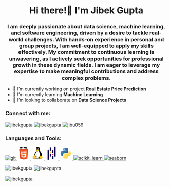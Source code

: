 <h1 align="center">Hi there!👋 I'm Jibek Gupta</h1>
<h3 align="center">I am deeply passionate about data science, machine learning, and software engineering, driven by a desire to tackle real-world challenges. With hands-on experience in personal and group projects, I am well-equipped to apply my skills effectively. My commitment to continuous learning is unwavering, as I actively seek opportunities for professional growth in these dynamic fields. I am eager to leverage my expertise to make meaningful contributions and address complex problems.</h3>



- 🌱 I’m currently working on project **Real Estate Price Prediction**
- 🌱 I’m currently learning **Machine Learning**
- 👯 I’m looking to collaborate on **Data Science Projects**

<h3 align="left">Connect with me:</h3>
<p align="left">
<a href="https://linkedin.com/in/jibekgupta" target="blank"><img align="center" src="https://raw.githubusercontent.com/jibekgupta/github-profile-readme-generator/master/src/images/icons/Social/linked-in-alt.svg" alt="jibekgupta" height="30" width="40" /></a>
<a href="https://kaggle.com/jibekgupta" target="blank"><img align="center" src="https://raw.githubusercontent.com/jibekgupta/github-profile-readme-generator/master/src/images/icons/Social/kaggle.svg" alt="jibekgupta" height="30" width="40" /></a>
<a href="https://www.leetcode.com/jibu059" target="blank"><img align="center" src="https://raw.githubusercontent.com/jibekgupta/github-profile-readme-generator/master/src/images/icons/Social/leet-code.svg" alt="jibu059" height="30" width="40" /></a>
</p>

<h3 align="left">Languages and Tools:</h3>
<p align="left"> <a href="https://git-scm.com/" target="_blank" rel="noreferrer"> <img src="https://www.vectorlogo.zone/logos/git-scm/git-scm-icon.svg" alt="git" width="40" height="40"/> </a> <a href="https://www.w3.org/html/" target="_blank" rel="noreferrer"> <img src="https://raw.githubusercontent.com/devicons/devicon/master/icons/html5/html5-original-wordmark.svg" alt="html5" width="40" height="40"/> </a> <a href="https://www.linux.org/" target="_blank" rel="noreferrer"> <img src="https://raw.githubusercontent.com/devicons/devicon/master/icons/linux/linux-original.svg" alt="linux" width="40" height="40"/> </a> <a href="https://pandas.pydata.org/" target="_blank" rel="noreferrer"> <img src="https://raw.githubusercontent.com/devicons/devicon/2ae2a900d2f041da66e950e4d48052658d850630/icons/pandas/pandas-original.svg" alt="pandas" width="40" height="40"/> </a> <a href="https://www.python.org" target="_blank" rel="noreferrer"> <img src="https://raw.githubusercontent.com/devicons/devicon/master/icons/python/python-original.svg" alt="python" width="40" height="40"/> </a> <a href="https://scikit-learn.org/" target="_blank" rel="noreferrer"> <img src="https://upload.wikimedia.org/wikipedia/commons/0/05/Scikit_learn_logo_small.svg" alt="scikit_learn" width="40" height="40"/> </a> <a href="https://seaborn.pydata.org/" target="_blank" rel="noreferrer"> <img src="https://seaborn.pydata.org/_images/logo-mark-lightbg.svg" alt="seaborn" width="40" height="40"/> </a> </p>

<p><img align="left" src="https://github-readme-stats.vercel.app/api/top-langs?username=jibekgupta&show_icons=true&locale=en&layout=compact" alt="jibekgupta" /></p>

<p>&nbsp;<img align="center" src="https://github-readme-stats.vercel.app/api?username=jibekgupta&show_icons=true&locale=en" alt="jibekgupta" /></p>

<p><img align="center" src="https://github-readme-streak-stats.herokuapp.com/?user=jibekgupta&" alt="jibekgupta" /></p>
